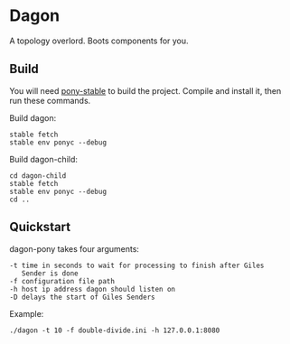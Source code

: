 # Dagon

A topology overlord. Boots components for you.

## Build
You will need [pony-stable](https://github.com/ponylang/pony-stable)
to build the project. Compile and install it, then run these
commands.

Build dagon:
```
stable fetch
stable env ponyc --debug
```

Build dagon-child:
```
cd dagon-child
stable fetch
stable env ponyc --debug
cd ..
```

## Quickstart
dagon-pony takes four arguments:
```
-t time in seconds to wait for processing to finish after Giles
   Sender is done
-f configuration file path
-h host ip address dagon should listen on
-D delays the start of Giles Senders
```

Example:
```
./dagon -t 10 -f double-divide.ini -h 127.0.0.1:8080
```
